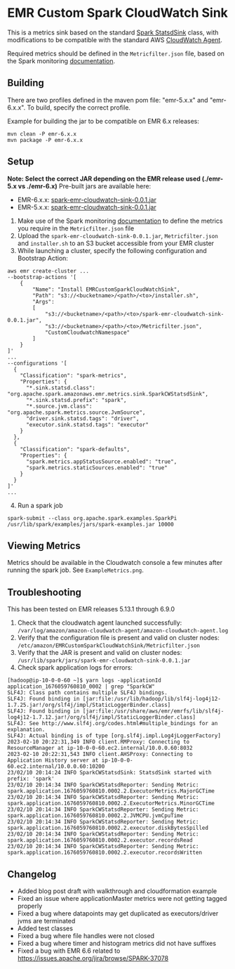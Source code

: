 # EMR Custom Spark CloudWatch Sink


This is a metrics sink based on the standard [Spark StatsdSink](https://github.com/apache/spark/blob/master/core/src/main/scala/org/apache/spark/metrics/sink/StatsdSink.scala) 
class, with modifications to be compatible with the standard AWS [CloudWatch Agent](https://docs.aws.amazon.com/AmazonCloudWatch/latest/monitoring/CloudWatch-Agent-custom-metrics-statsd.html
).

Required metrics should be defined in the `Metricfilter.json` file, based on the Spark monitoring [documentation](https://spark.apache.org/docs/3.0.0/monitoring.html).

## Building

There are two profiles defined in the maven pom file: "emr-5.x.x" and "emr-6.x.x". To build, specify the correct profile.

Example for building the jar to be compatible on EMR 6.x releases:
```
mvn clean -P emr-6.x.x
mvn package -P emr-6.x.x
```

## Setup

**Note: Select the correct JAR depending on the EMR release used (./emr-5.x vs ./emr-6.x)**
Pre-built jars are available here:
* EMR-6.x.x: [spark-emr-cloudwatch-sink-0.0.1.jar](s3://aws-blogs-artifacts-public/artifacts/BDB-3297/emr-6.x.x/spark-emr-cloudwatch-sink-0.0.1.jar)
* EMR-5.x.x: [spark-emr-cloudwatch-sink-0.0.1.jar](s3://aws-blogs-artifacts-public/artifacts/BDB-3297/emr-5.x.x/spark-emr-cloudwatch-sink-0.0.1.jar)


1. Make use of the Spark monitoring [documentation](https://spark.apache.org/docs/3.0.0/monitoring.html) to define the metrics you require in the `Metricfilter.json` file
2. Upload the `spark-emr-cloudwatch-sink-0.0.1.jar`, `Metricfilter.json` and `installer.sh` to an S3 bucket accessible from your EMR cluster
3. While launching a cluster, specify the following configuration and Bootstrap Action:
```
aws emr create-cluster ...
--bootstrap-actions '[
    {
        "Name": "Install EMRCustomSparkCloudWatchSink",
        "Path": "s3://<bucketname>/<path>/<to>/installer.sh",
        "Args":
        [
            "s3://<bucketname>/<path>/<to>/spark-emr-cloudwatch-sink-0.0.1.jar",
            "s3://<bucketname>/<path>/<to>/Metricfilter.json",
            "CustomCloudwatchNamespace"
        ]
    }
]'
...
--configurations '[
  {
    "Classification": "spark-metrics",
    "Properties": {
      "*.sink.statsd.class": "org.apache.spark.amazonaws.emr.metrics.sink.SparkCWStatsdSink",
      "*.sink.statsd.prefix": "spark",
      "*.source.jvm.class": "org.apache.spark.metrics.source.JvmSource",
      "driver.sink.statsd.tags": "driver",
      "executor.sink.statsd.tags": "executor"
    }
  },
  {
    "Classification": "spark-defaults",
    "Properties": {
      "spark.metrics.appStatusSource.enabled": "true",
      "spark.metrics.staticSources.enabled": "true"
    }
  }
]'
...
```
4. Run a spark job
```
spark-submit --class org.apache.spark.examples.SparkPi /usr/lib/spark/examples/jars/spark-examples.jar 10000
```

## Viewing Metrics
Metrics should be available in the Cloudwatch console a few minutes after running the spark job. See `ExampleMetrics.png`. 

## Troubleshooting

This has been tested on EMR releases 5.13.1 through 6.9.0

1. Check that the cloudwatch agent launched successfully: `/var/log/amazon/amazon-cloudwatch-agent/amazon-cloudwatch-agent.log`
2. Verify that the configuration file is present and valid on cluster nodes: `/etc/amazon/EMRCustomSparkCloudWatchSink/Metricfilter.json`
3. Verify that the JAR is present and valid on cluster nodes: `/usr/lib/spark/jars/spark-emr-cloudwatch-sink-0.0.1.jar`
4. Check spark application logs for errors: 
```
[hadoop@ip-10-0-0-60 ~]$ yarn logs -applicationId application_1676059760810_0002 | grep "SparkCW"
SLF4J: Class path contains multiple SLF4J bindings.
SLF4J: Found binding in [jar:file:/usr/lib/hadoop/lib/slf4j-log4j12-1.7.25.jar!/org/slf4j/impl/StaticLoggerBinder.class]
SLF4J: Found binding in [jar:file:/usr/share/aws/emr/emrfs/lib/slf4j-log4j12-1.7.12.jar!/org/slf4j/impl/StaticLoggerBinder.class]
SLF4J: See http://www.slf4j.org/codes.html#multiple_bindings for an explanation.
SLF4J: Actual binding is of type [org.slf4j.impl.Log4jLoggerFactory]
2023-02-10 20:22:31,349 INFO client.RMProxy: Connecting to ResourceManager at ip-10-0-0-60.ec2.internal/10.0.0.60:8032
2023-02-10 20:22:31,543 INFO client.AHSProxy: Connecting to Application History server at ip-10-0-0-60.ec2.internal/10.0.0.60:10200
23/02/10 20:14:24 INFO SparkCWStatsdSink: StatsdSink started with prefix: 'spark'
23/02/10 20:14:34 INFO SparkCWStatsdReporter: Sending Metric: spark.application.1676059760810.0002.2.ExecutorMetrics.MajorGCTime
23/02/10 20:14:34 INFO SparkCWStatsdReporter: Sending Metric: spark.application.1676059760810.0002.2.ExecutorMetrics.MinorGCTime
23/02/10 20:14:34 INFO SparkCWStatsdReporter: Sending Metric: spark.application.1676059760810.0002.2.JVMCPU.jvmCpuTime
23/02/10 20:14:34 INFO SparkCWStatsdReporter: Sending Metric: spark.application.1676059760810.0002.2.executor.diskBytesSpilled
23/02/10 20:14:34 INFO SparkCWStatsdReporter: Sending Metric: spark.application.1676059760810.0002.2.executor.recordsRead
23/02/10 20:14:34 INFO SparkCWStatsdReporter: Sending Metric: spark.application.1676059760810.0002.2.executor.recordsWritten
```


## Changelog
* Added blog post draft with walkthrough and cloudformation example
* Fixed an issue where applicationMaster metrics were not getting tagged properly
* Fixed a bug where datapoints may get duplicated as executors/driver jvms are terminated
* Added test classes
* Fixed a bug where file handles were not closed
* Fixed a bug where timer and histogram metrics did not have suffixes
* Fixed a bug with EMR 6.6 related to https://issues.apache.org/jira/browse/SPARK-37078
